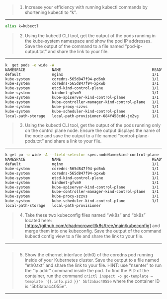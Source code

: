 
> 1. Increase your efficiency with running kubectl commands by shortening kubectl to “k”.
>
---

```bash
alias k=kubectl
```

> 2. Using the kubectl CLI tool, get the output of the pods running in the kube-system
> namespace and show the pod IP addresses. Save the output of the command to a file
> named “pod-ip-output.txt” and share the link to your file.
>
---

```bash
k  get pods -o wide -A
NAMESPACE            NAME                                         READY   STATUS    RESTARTS      AGE   IP           NODE                 NOMINATED NODE   READINESS GATES
default              nginx                                        1/1     Running   0             8h    10.244.0.5   kind-control-plane   <none>           <none>
kube-system          coredns-565d847f94-pd6nk                     1/1     Running   0             8h    10.244.0.3   kind-control-plane   <none>           <none>
kube-system          coredns-565d847f94-xpxwb                     1/1     Running   0             8h    10.244.0.2   kind-control-plane   <none>           <none>
kube-system          etcd-kind-control-plane                      1/1     Running   1 (37m ago)   35m   172.18.0.2   kind-control-plane   <none>           <none>
kube-system          kindnet-gfvm9                                1/1     Running   1 (37m ago)   8h    172.18.0.2   kind-control-plane   <none>           <none>
kube-system          kube-apiserver-kind-control-plane            1/1     Running   2 (37m ago)   36m   172.18.0.2   kind-control-plane   <none>           <none>
kube-system          kube-controller-manager-kind-control-plane   1/1     Running   1 (37m ago)   35m   172.18.0.2   kind-control-plane   <none>           <none>
kube-system          kube-proxy-szzvs                             1/1     Running   0             8h    172.18.0.2   kind-control-plane   <none>           <none>
kube-system          kube-scheduler-kind-control-plane            1/1     Running   1 (37m ago)   35m   172.18.0.2   kind-control-plane   <none>           <none>
local-path-storage   local-path-provisioner-684f458cdd-jx2vg      1/1     Running   0             8h    10.244.0.4   kind-control-plane   <none>           <none>
```

> 3. Using the kubectl CLI tool, get the output of the pods running only on the control plane
> node. Ensure the output displays the name of the node and save the output to a file
> named “control-plane-pods.txt” and share a link to your file.
>
---
```bash
k get po -o wide -A --field-selector spec.nodeName=kind-control-plane
NAMESPACE            NAME                                         READY   STATUS    RESTARTS      AGE   IP           NODE                 NOMINATED NODE   READINESS GATES
default              nginx                                        1/1     Running   0             9h    10.244.0.5   kind-control-plane   <none>           <none>
kube-system          coredns-565d847f94-pd6nk                     1/1     Running   0             9h    10.244.0.3   kind-control-plane   <none>           <none>
kube-system          coredns-565d847f94-xpxwb                     1/1     Running   0             9h    10.244.0.2   kind-control-plane   <none>           <none>
kube-system          etcd-kind-control-plane                      1/1     Running   1 (45m ago)   43m   172.18.0.2   kind-control-plane   <none>           <none>
kube-system          kindnet-gfvm9                                1/1     Running   1 (45m ago)   9h    172.18.0.2   kind-control-plane   <none>           <none>
kube-system          kube-apiserver-kind-control-plane            1/1     Running   2 (45m ago)   45m   172.18.0.2   kind-control-plane   <none>           <none>
kube-system          kube-controller-manager-kind-control-plane   1/1     Running   1 (45m ago)   44m   172.18.0.2   kind-control-plane   <none>           <none>
kube-system          kube-proxy-szzvs                             1/1     Running   0             9h    172.18.0.2   kind-control-plane   <none>           <none>
kube-system          kube-scheduler-kind-control-plane            1/1     Running   1 (45m ago)   43m   172.18.0.2   kind-control-plane   <none>           <none>
local-path-storage   local-path-provisioner
```

> 4. Take these two kubeconfig files named “wk8s” and “bk8s” located here:
> [https://github.com/chadmcrowell/k8s/tree/main/kubeconfig] and merge them into one kubeconfig.
> Save the output of the command kubectl config view to a file and share the link to your file.
>
---
```bash

```


> 5. Show the ethernet interface (eth0) of the coredns pod running inside of your Kubernetes cluster.
> Save the output to a file named “eth0.txt” and share the link to your file.
> HINT: use “nsenter” to run the “ip addr” command inside the pod.
> To find the PID of the container, run the command
> `crictl inspect -o go-template —template '{{.info.pid }}' 5bf3abac4055e` where the container
> ID is “5bf3abac4055e”.
>
---
```bash

```

